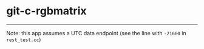 # git-c-rgbmatrix

---

Note: this app assumes a UTC data endpoint (see the line with `-21600` in `rest_test.cc`)
